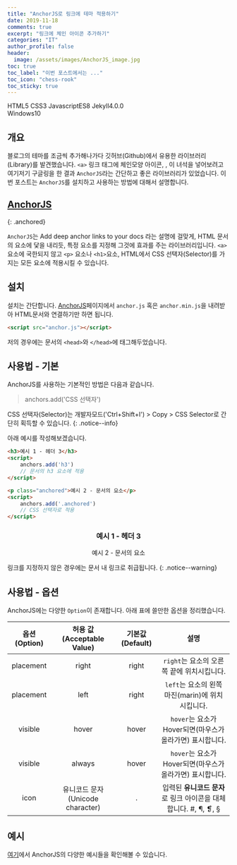 ```yaml
---
title: "AnchorJS로 링크에 테마 적용하기"
date: 2019-11-18
comments: true
excerpt: "링크에 체인 아이콘 추가하기"
categories: "IT"
author_profile: false
header:
  image: /assets/images/AnchorJS_image.jpg
toc: true 
toc_label: "이번 포스트에서는 ..." 
toc_icon: "chess-rook"
toc_sticky: true
---
```


<!--Language Button HTML -->

<a class="HTML"><i class="fab fa-html5"></i> HTML</a><a class="HTMLVer">5</a> <a class="CSS"><i class="fab fa-css3-alt"></i> CSS</a><a class="CSSVer">3</a> <a class="Javascript"><i class="fab fa-js-square"></i> Javascript</a><a class="Javascriptver">ES8</a> <a class="Jekyll"><i class="fab fa-github"></i> Jekyll</a><a class="JekyllVer">4.0.0</a><br>
<a class="Windows"><i class="fab fa-windows"></i> Windows</a><a class="WindowsVer">10</a>

<!--Language Button HTML -->
<!-- MAIN CONTENT-->

## 개요

블로그의 테마를 조금씩 추가해나가다 깃허브(Github)에서 유용한 라이브러리(Library)를 발견했습니다. `<a>` 링크 태그에 체인모양 아이콘, <i class="fas fa-link" style="color:#32859e"></i>, 이 녀석을 넣어보려고 여기저기 구글링을 한 결과 `AnchorJS`라는 간단하고 좋은 라이브러리가 있었습니다. 이번 포스트는 `AnchorJS`를 설치하고 사용하는 방법에 대해서 설명합니다.

## [AnchorJS](https://www.bryanbraun.com/anchorjs/)
{: .anchored}

`AnchorJS`는 Add deep anchor links to your docs 라는 설명에 걸맞게, HTML 문서의 요소에 닻을 내리듯, 특정 요소를 지정해 그것에 효과를 주는 라이브러리입니다. `<a>` 요소에 국한되지 않고 `<p>` 요소나 `<h1>`요소, HTML에서 CSS 선택자(Selector)를 가지는 모든 요소에 적용시킬 수 있습니다.

## 설치

설치는 간단합니다. 
[AnchorJS](https://github.com/bryanbraun/anchorjs)페이지에서 `anchor.js` 혹은 `anchor.min.js`을 내려받아 HTML문서와 연결하기만 하면 됩니다. 
```html
<script src="anchor.js"></script>
```

저의 경우에는 문서의 `<head>`와 `</head>`에 태그해두었습니다.

## 사용법 - 기본

AnchorJS를 사용하는 기본적인 방법은 다음과 같습니다.

> anchors.add('CSS 선택자')

CSS 선택자(Selector)는 개발자모드('Ctrl+Shift+I') > Copy > CSS Selector로 간단히 획득할 수 있습니다.
{: .notice--info}

아래 예시를 작성해보겠습니다. 

~~~html
<h3>예시 1 - 헤더 3</h3>
<script>
    anchors.add('h3')
    // 문서의 h3 요소에 적용
</script>

<p class="anchored">예시 2 - 문서의 요소</p>
<script>
    anchors.add('.anchored')
    // CSS 선택자로 적용
</script>
~~~
<div id = "centered">
<h3 class="anchored">예시 1 - 헤더 3</h3>
<p class="anchored">예시 2 - 문서의 요소</p>
</div>

링크를 지정하지 않은 경우에는 문서 내 링크로 취급됩니다.
{: .notice--warning}

<style>
#centered{
    position: center;
    text-align: center;
}
</style>
<script>
anchors.options = {
        visible: 'always'
    };
</script>
## 사용법 - 옵션

AnchorJS에는 다양한 `Option`이 존재합니다.
아래 표에 쓸만한 옵션을 정리했습니다.

| 옵션(Option) |  허용 값 (Acceptable Value)   | 기본값(Default) |                     설명                     |
| :--------: | :------------------------: | :----------: | :----------------------------------------: |
| placement  |           right            |    right     |        `right`는 요소의 오른쪽 끝에 위치시킵니다.         |
| placement  |            left            |    right     |     `left`는 요소의 왼쪽 마진(marin)에 위치시킵니다.      |
|  visible   |           hover            |    hover     |   `hover`는 요소가 Hover되면(마우스가 올라가면) 표시합니다.   |
|  visible   |           always           |    hover     |   `hover`는 요소가 Hover되면(마우스가 올라가면) 표시합니다.   |
|    icon    | 유니코드 문자(Unicode character) |      .       | 입력된 **유니코드 문자**로 링크 아이콘을 대체합니다. #, ¶, ❡, § |

## 예시

[여기](https://www.bryanbraun.com/anchorjs/#hover-examples)에서 AnchorJS의 다양한 예시들을 확인해볼 수 있습니다.
<!-- MAIN CONTENT-->

